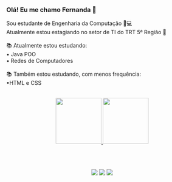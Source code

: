 ### Olá! Eu me chamo Fernanda 👋 </b>

Sou estudante de Engenharia da Computação 👩💻<br/>
Atualmente estou estagiando no setor de TI do TRT 5ª Região 💼<br/><br/>
📚 Atualmente estou estudando:<br/> 
• Java POO <br/>
• Redes de Computadores<br/><br/>
📚 Também estou estudando, com menos frequência:<br/>
•HTML e CSS<br/><br/>

<div align="center">
  <a href="https://github.com/fernandaoliverc">
  <img height="120em" src="https://github-readme-stats.vercel.app/api?username=fernandaoliverc&show_icons=true&theme=radical&include_all_commits=true&count_private=true"/>
  <img height="120em" src="https://github-readme-stats.vercel.app/api/top-langs/?username=fernandaoliverc&layout=compact&langs_count=7&theme=radical"/>
</div>
  
##

<div align="center"><br><br>   
  <a href="https://www.linkedin.com/in/fernandaoliverc/" target="_blank"><img src="https://img.shields.io/badge/-LinkedIn-%230077B5?style=for-the- badge&logo=linkedin&logoColor=white" target="_blank"></a> 
  <a href=" " target="_blank"><img src="https://img.shields.io/badge/-Instagram-%23E4405F?style=for-the-badge&logo=instagram&logoColor=white" target="_blank"></a>
 <a href = "mailto:feernandaoliveira01@gmail.com"><img src="https://img.shields.io/badge/-Gmail-%23333?style=for-the-badge&logo=gmail&logoColor=white" target="_blank"></a>
 </div><br/>
 

